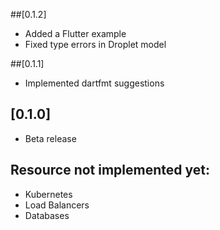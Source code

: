 ##[0.1.2]
- Added a Flutter example
- Fixed type errors in Droplet model

##[0.1.1]
- Implemented dartfmt suggestions

## [0.1.0]
* Beta release

## Resource not implemented yet:
- Kubernetes
- Load Balancers
- Databases
